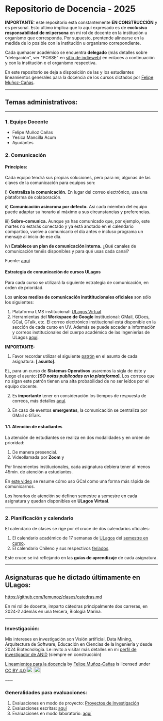 # Repositorio de Docencia - 2025

**IMPORTANTE:** este repositorio está constantemente **EN CONSTRUCCIÓN** y es personal. Esto último implica que lo aquí expresado es de **exclusiva responsabilidad de mi persona** en mi rol de docente en la institución u organismo que corresponda. Por supuesto, prentende alinearse en la medida de lo posible con la institución u organismo correpondiente.

Cada quehacer académico se encuentra **delegado** (más detalles sobre "delegación", ver "POSSE" en [sitio de indieweb](https://indieweb.org/POSSE)) en enlaces a continuación y con la institución o el organismo respectiva.

En este repositorio se deja a disposición de las y los estudiantes lineamientos generales para la docencia de los cursos dictados por [Felipe Muñoz-Cañas](https://felipe-mc.link).

----
## Temas administrativos:
----
### 1. Equipo Docente

- Felipe Muñoz Cañas
- Yesica Mancilla Acum
- Ayudantes


### 2. Comunicación

#### Principios:

Cada equipo tendrá sus propias soluciones, pero para mí, algunas de las claves de la comunicación para equipos son:

i) **Centraliza la comunicación.** En lugar del correo electrónico, usa una plataforma de colaboración.

ii) **Comunicación asíncrona por defecto.** Así cada miembro del equipo puede adaptar su horario al máximo a sus circunstancias y preferencias.

iii) **Sobre-comunica.** Aunque ya has comunicado que, por ejemplo, este martes no estarás conectado y ya está anotado en el calendario compartico, vuelve a comunicarlo el día antes e incluso programa un mensaje al inicio de ese día.

iv) **Establece un plan de comunicación interna.** ¿Qué canales de comunicación tenéis disponibles y para qué usas cada canal?

Fuente: [aquí](https://micro.blog/jeroensangers/12372424)


#### Estrategia de comunicación de cursos ULagos

Para cada curso se utilizará la siguiente estrategia de comunicación, en orden de prioridad.

Los **unicos medios de comunicación instititucionales oficiales** son sólo los siguientes: 

1. Plataforma LMS institucional: [ULagos Virtual](https://www.ulagosvirtual.cl) 
2. Herramientas del **Workspace de Google** institucional: GMail, GDocs, GCal, GTalk, etc. El correo electrónico institucional está disponible en la sección de cada curso en UV. Además se puede acceder a información y correos institucionales del cuerpo académico de las Ingenierías de ULagos [aquí](https://ingenierias.ulagos.cl/cuerpoacademico/).

**IMPORTANTE:**

1. Favor recordar utilizar el siguiente [patrón](https://es.wikipedia.org/wiki/Patr%C3%B3n_(estructura)) en el asunto de cada asignatura: **\[<Curso> asunto\]**.

  Ej., para un curso de **Sistemas Operativos** usaremos la sigla de éste y luego el asunto: **\[_SO notas publicadas en la plataforma_\]**. Los correos que no sigan este patrón tienen una alta probabilidad de no ser leídos por el equipo docente.

2. Es **importante** tener en consideración los tiempos de respuesta de correos, más detalles [aquí](https://felipe.micro.blog/emailulagos/).

5. En caso de eventos **emergentes**, la comunicación se centraliza por GMail o GTalk.

#### 1.1. Atención de estudiantes

La atención de estudiantes se realiza en dos modalidades y en orden de prioridad:

1. De manera presencial.
2. Videollamada por **Zoom** y

Por lineamientos institucionales, cada asignatura debiera tener al menos 45min. de atención a estudiantes. 

En [este video](https://www.youtube.com) se resume cómo uso GCal como una forma más rápida de comunicarnos. 

Los horarios de atención se definen semestre a semestre en cada asignatura y quedan disponibles en **ULagos Virtual**.

----
### 2. Planificación y calendario

El calendario de clases se rige por el cruce de dos calendarios oficiales:

1. El calendario académico de 17 semanas de [ULagos](https://www.ulagos.cl) del [semestre en curso](https://www.ulagos.cl/portal-del-estudiante/calendario-academico/).
2. El calendario Chileno y sus respectivos [feriados](https://www.feriados.cl).

Este cruce se irá reflejando en las **guías de aprendizaje** de cada asignatura.

----
## Asignaturas que he dictado últimamente en ULagos:


https://github.com/femunoz/clases/catedras.md

En mi rol de docente, imparto cátedras principalmente dos carreras, en 2024-2 además en una tercera, Biología Marina.


----
### Investigación:

Mis intereses en investigación son Visión artificial, Data Mining, Arquitectura de Software, Educación en Ciencias de la Ingeniería y desde 2024 Biotecnología. Le invito a visitar más detalles en mi [perfil de investigador de ANID](https://investigadores.anid.cl/es/people/48971-Felipe_Muoz) (siempre en construcción)



<p xmlns:cc="http://creativecommons.org/ns#" xmlns:dct="http://purl.org/dc/terms/"><a property="dct:title" rel="cc:attributionURL" href="https://github.com/femunoz/clases">Lineamientos para la docencia</a> by <a rel="cc:attributionURL dct:creator" property="cc:attributionName" href="https://felipe.micro.blog/about">Felipe Muñoz-Cañas</a> is licensed under <a href="https://creativecommons.org/licenses/by/4.0/?ref=chooser-v1" target="_blank" rel="license noopener noreferrer" style="display:inline-block;">CC BY 4.0<img style="height:22px!important;margin-left:3px;vertical-align:text-bottom;" src="https://mirrors.creativecommons.org/presskit/icons/cc.svg?ref=chooser-v1" alt=""><img style="height:22px!important;margin-left:3px;vertical-align:text-bottom;" src="https://mirrors.creativecommons.org/presskit/icons/by.svg?ref=chooser-v1" alt=""></a></p>
----

### Generalidades para evaluaciones:

1. Evaluaciones en modo de proyecto: [Proyectos de Investigación](https://github.com/femunoz/clases/blob/a1e3bb3bdd1a0c80b60c54723df4e519a9d77c46/reglas_varias/Investigacio%CC%81n%20-%20Lineamientos%20generales.pdf)
2. Evaluaciones escritas: [aquí](https://github.com/femunoz/clases/blob/a1e3bb3bdd1a0c80b60c54723df4e519a9d77c46/reglas_varias/Instrucciones%20generales%20-%20Ev.%20escritas..md)
3. Evaluaciones en modo laboratorio: [aquí](https://github.com/femunoz/clases/blob/a1e3bb3bdd1a0c80b60c54723df4e519a9d77c46/reglas_varias/Instrucciones%20generales%20-%20Ev.%20laboratorio.md)

